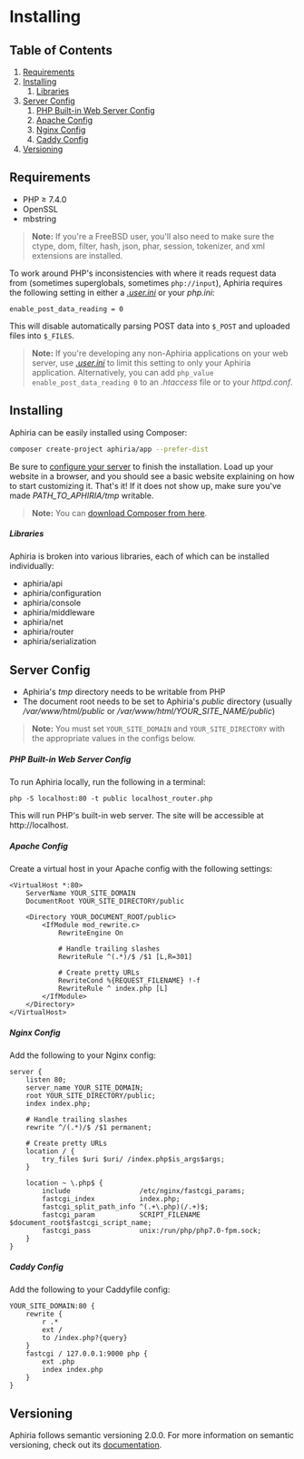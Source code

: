 <h1 id="doc-title">Installing</h1>

<h2 id="table-of-contents">Table of Contents</h2>

1. [Requirements](#requirements)
2. [Installing](#installing)
   1. [Libraries](#libraries)
3. [Server Config](#server-config)
   1. [PHP Built-in Web Server Config](#php-built-in-web-server-config)
   2. [Apache Config](#apache-config)
   3. [Nginx Config](#nginx-config)
   4. [Caddy Config](#caddy-config)
4. [Versioning](#versioning)

<h2 id="requirements">Requirements</h2>

* PHP &ge; 7.4.0
* OpenSSL
* mbstring

> **Note:** If you're a FreeBSD user, you'll also need to make sure the ctype, dom, filter, hash, json, phar, session, tokenizer, and xml extensions are installed.

To work around PHP's inconsistencies with where it reads request data from (sometimes superglobals, sometimes `php://input`), Aphiria requires the following setting in either a <a href="http://php.net/manual/en/configuration.file.per-user.php" target="_blank">_.user.ini_</a> or your _php.ini_:

```
enable_post_data_reading = 0
```

This will disable automatically parsing POST data into `$_POST` and uploaded files into `$_FILES`.

> **Note:** If you're developing any non-Aphiria applications on your web server, use <a href="http://php.net/manual/en/configuration.file.per-user.php" target="_blank">_.user.ini_</a> to limit this setting to only your Aphiria application.  Alternatively, you can add `php_value enable_post_data_reading 0` to an _.htaccess_ file or to your _httpd.conf_.

<h2 id="installing">Installing</h2>

Aphiria can be easily installed using Composer:

```bash
composer create-project aphiria/app --prefer-dist
```

Be sure to [configure your server](#server-config) to finish the installation.  Load up your website in a browser, and you should see a basic website explaining on how to start customizing it.  That's it!  If it does not show up, make sure you've made *PATH_TO_APHIRIA/tmp* writable.

> **Note:** You can <a href="https://getcomposer.org/download/" target="_blank">download Composer from here</a>.

<h5 id="libraries">Libraries</h5>

Aphiria is broken into various libraries, each of which can be installed individually:

* aphiria/api
* aphiria/configuration
* aphiria/console
* aphiria/middleware
* aphiria/net
* aphiria/router
* aphiria/serialization

<h2 id="server-config">Server Config</h2>

* Aphiria's _tmp_ directory needs to be writable from PHP
* The document root needs to be set to Aphiria's _public_ directory (usually _/var/www/html/public_ or */var/www/html/YOUR_SITE_NAME/public*)

> **Note:** You must set `YOUR_SITE_DOMAIN` and `YOUR_SITE_DIRECTORY` with the appropriate values in the configs below.

<h5 id="php-built-in-web-server-config">PHP Built-in Web Server Config</h5>

To run Aphiria locally, run the following in a terminal:

```
php -S localhost:80 -t public localhost_router.php
```
    
This will run PHP's built-in web server. The site will be accessible at http://localhost.

<h5 id="apache-config">Apache Config</h5>

Create a virtual host in your Apache config with the following settings:

```
<VirtualHost *:80>
    ServerName YOUR_SITE_DOMAIN
    DocumentRoot YOUR_SITE_DIRECTORY/public

    <Directory YOUR_DOCUMENT_ROOT/public>
        <IfModule mod_rewrite.c>
            RewriteEngine On

            # Handle trailing slashes
            RewriteRule ^(.*)/$ /$1 [L,R=301]

            # Create pretty URLs
            RewriteCond %{REQUEST_FILENAME} !-f
            RewriteRule ^ index.php [L]
        </IfModule>
    </Directory>
</VirtualHost>
```

<h5 id="nginx-config">Nginx Config</h5>

Add the following to your Nginx config:

```
server {
    listen 80;
    server_name YOUR_SITE_DOMAIN;
    root YOUR_SITE_DIRECTORY/public;
    index index.php;
    
    # Handle trailing slashes
    rewrite ^/(.*)/$ /$1 permanent;
    
    # Create pretty URLs
    location / {
        try_files $uri $uri/ /index.php$is_args$args;
    }
    
    location ~ \.php$ {
        include                 /etc/nginx/fastcgi_params;
        fastcgi_index           index.php;
        fastcgi_split_path_info ^(.+\.php)(/.+)$;
        fastcgi_param           SCRIPT_FILENAME $document_root$fastcgi_script_name;
        fastcgi_pass            unix:/run/php/php7.0-fpm.sock;
    }
}
```

<h5 id="caddy-config">Caddy Config</h5>

Add the following to your Caddyfile config:

```
YOUR_SITE_DOMAIN:80 {
    rewrite {
        r .*
        ext /
        to /index.php?{query}
    }
    fastcgi / 127.0.0.1:9000 php {
        ext .php
        index index.php
    }
}
```

<h2 id="versioning">Versioning</h2>

Aphiria follows semantic versioning 2.0.0.  For more information on semantic versioning, check out its <a href="http://semver.org/" title="Semantic versioning documentation" target="_blank">documentation</a>.
